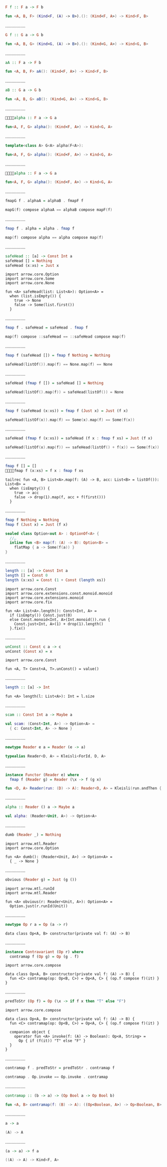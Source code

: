 ```Haskell
F f :: F a -> F b
```
```kotlin
fun <A, B, F> (Kind<F, (A) -> B>).(): (Kind<F, A>) -> Kind<F, B> 
```
................
```Haskell
G f :: G a -> G b
```
```kotlin
fun <A, B, G> (Kind<G, (A) -> B>).(): (Kind<G, A>) -> Kind<G, B> 
```
................
```Haskell
aA :: F a -> F b
```
```kotlin
fun <A, B, F> aA(): (Kind<F, A>) -> Kind<F, B>
```
................
```Haskell
aB :: G a -> G b
```
```kotlin
fun <A, B, G> aB(): (Kind<G, A>) -> Kind<G, B> 
```
................
```Haskell
􏰃􏰓􏰠􏰟alpha :: F a -> G a
```
```kotlin
fun<A, F, G> alpha(): (Kind<F, A>) -> Kind<G, A>
```
................
```cpp
template<class A> G<A> alpha(F<A>):
```
```kotlin
fun<A, F, G> alpha(): (Kind<F, A>) -> Kind<G, A>
```
................
```Haskell
􏰃􏰓􏰠􏰟alpha :: F a -> G a
```
```kotlin
fun<A, F, G> alpha(): (Kind<F, A>) -> Kind<G, A>
```
................
```Haskell
fmapG f . alphaA = alphaB . fmapF f
```
```kotlin
mapG(f) compose alphaA == alphaB compose mapF(f)
```
................
```Haskell
fmap f . alpha = alpha . fmap f
```
```kotlin
map(f) compose alpha == alpha compose map(f) 
```
................
```Haskell
safeHead :: [a] -> Const Int a
safeHead [] = Nothing
safeHead (x:xs) = Just x
```
```kotlin:ank:playground
import arrow.core.Option
import arrow.core.Some
import arrow.core.None

fun <A> safeHead(list: List<A>): Option<A> =
  when (list.isEmpty()) {
    true -> None
    false -> Some(list.first())
  }
```
................
```Haskell
fmap f . safeHead = safeHead . fmap f
```
```kotlin
map(f) compose ::safeHead == ::safeHead compose map(f)
```
................
```Haskell
fmap f (safeHead []) = fmap f Nothing = Nothing
```
```kotlin
safeHead(listOf()).map(f) == None.map(f) == None
```
................
```Haskell
safeHead (fmap f []) = safeHead [] = Nothing
```
```kotlin
safeHead(listOf().map(f)) = safeHead(listOf()) = None
```
................
```Haskell
fmap f (safeHead (x:xs)) = fmap f (Just x) = Just (f x)
```
```kotlin
safeHead(listOf(x)).map(f) == Some(x).map(f) == Some(f(x))
```
................
```Haskell
safeHead (fmap f (x:xs)) = safeHead (f x : fmap f xs) = Just (f x)
```
```kotlin
safeHead(listOf(x).map(f)) == safeHead(listOf() + f(x)) == Some(f(x))
```
................
```Haskell
fmap f [] = []
􏰦􏰄􏰇􏰫fmap f (x:xs) = f x : fmap f xs
```
```kotlin:ank:playground // is it arrow idiomatic ?
tailrec fun <A, B> List<A>.map(f: (A) -> B, acc: List<B> = listOf()): List<B> =
  when (isEmpty()) {
    true -> acc
    false -> drop(1).map(f, acc + f(first()))
  }
```
................
```Haskell
fmap f Nothing = Nothing
fmap f (Just x) = Just (f x)
```
```kotlin
sealed class Option<out A> : OptionOf<A> {
  //…
  inline fun <B> map(f: (A) -> B): Option<B> =
    flatMap { a -> Some(f(a)) }
}
```
................
```Haskell
length :: [a] -> Const Int a
length [] = Const 0
length (x:xs) = Const (1 + Const (length xs))
```
```kotlin:ank:playground
import arrow.core.Const
import arrow.core.extensions.const.monoid.monoid
import arrow.core.extensions.monoid
import arrow.core.fix

fun <A> List<A>.length(): Const<Int, A> =
  if (isEmpty()) Const.just(0)
  else Const.monoid<Int, A>(Int.monoid()).run {
    Const.just<Int, A>(1) + drop(1).length()
  }.fix()
```
................
```Haskell
unConst :: Const c a -> c
unConst (Const x) = x
```
```kotlin:ank:playground
import arrow.core.Const

fun <A, T> Const<A, T>.unConst() = value()
```
................
```Haskell
length :: [a] -> Int
```
```kotlin:ank:playground
fun <A> length(l: List<A>): Int = l.size
```
................
```Haskell
scam :: Const Int a -> Maybe a
```
```kotlin
val scam: (Const<Int, A>) -> Option<A> =
  { c: Const<Int, A> -> None }
```
................
```Haskell
newtype Reader e a = Reader (e -> a)
```
```kotlin
typealias Reader<D, A> = Kleisli<ForId, D, A>
```
................
```Haskell
instance Functor (Reader e) where 
  fmap f (Reader g) = Reader (\x -> f (g x)
```
```kotlin
fun <D, A> Reader(run: (D) -> A): Reader<D, A> = Kleisli(run.andThen { Id(it) })
```
................
```Haskell
alpha :: Reader () a -> Maybe a
```
```kotlin
val alpha: (Reader<Unit, A>) -> Option<A>
```
................
```Haskell
dumb (Reader _) = Nothing
```
```kotlin:ank:playground
import arrow.mtl.Reader
import arrow.core.Option

fun <A> dumb(): (Reader<Unit, A>) -> Option<A> =
  { _ -> None }
```
................
```Haskell
obvious (Reader g) = Just (g ())
```
```kotlin:ank:playground
import arrow.mtl.runId
import arrow.mtl.Reader

fun <A> obvious(r: Reader<Unit, A>): Option<A> =
  Option.just(r.runId(Unit))
```
................
```Haskell
newtype Op r a = Op (a -> r)
```
```kotlin:ank:playground
data class Op<A, B> constructor(private val f: (A) -> B) 
```
................
```Haskell
instance Contravariant (Op r) where
  contramap f (Op g) = Op (g . f)
```
```kotlin:ank:playground
import arrow.core.compose

data class Op<A, B> constructor(private val f: (A) -> B) {
  fun <C> contramap(op: Op<B, C>) = Op<A, C> { (op.f compose f)(it) }
}
```
................
```Haskell
predToStr (Op f) = Op (\x -> if f x then "T" else "F")
```
```kotlin:ank:playground
import arrow.core.compose

data class Op<A, B> constructor(private val f: (A) -> B) {
  fun <C> contramap(op: Op<B, C>) = Op<A, C> { (op.f compose f)(it) }

  companion object {
    operator fun <A> invoke(f: (A) -> Boolean): Op<A, String> =
      Op { if (f(it)) "T" else "F" }
  }
}
```
................
```Haskell
contramap f . predToStr = predToStr . contramap f
```
```kotlin
contramap . Op.invoke == Op.invoke . contramap
```
................
```Haskell
contramap :: (b -> a) -> (Op Bool a -> Op Bool b)
```
```kotlin
fun <A, B> contramap(f: (B) -> A): ((Op<Boolean, A>) -> Op<Boolean, B>) 
```
................
```Haskell
a -> a
```
```kotlin
(A) -> A
```
................
```Haskell
(a -> a) -> f a
```
```kotlin
((A) -> A) -> Kind<F, A>
```